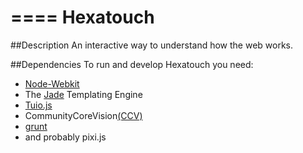====
Hexatouch
====

##Description
An interactive way to understand how the web works.


##Dependencies
To run and develop Hexatouch you need:
* [Node-Webkit](https://github.com/rogerwang/node-webkit)
* The [Jade](https://github.com/visionmedia/jade) Templating Engine
* [Tuio.js](https://github.com/fe9lix/Tuio.js)
* CommunityCoreVision[(CCV)](http://nuicode.com/projects/tbeta/files)
* [grunt](https://github.com/gruntjs/grunt)
* and probably pixi.js
